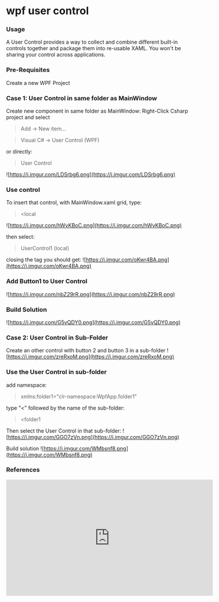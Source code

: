 
# wpf user control


### Usage

A User Control provides a way to collect and combine different built-in controls together and package them into re-usable XAML. 
You won't be sharing your control across applications.

### Pre-Requisites

Create a new WPF Project

### Case 1: User Control in same folder as MainWindow

Create new component in same folder as MainWindow: Right-Click Csharp project and select
>Add -> New item...

>Visual C# -> User Control (WPF)

or directly:
>User Control

![https://i.imgur.com/LDSrbg6.png](https://i.imgur.com/LDSrbg6.png)
                    

### Use control

To insert that control, with MainWindow.xaml grid, type:
><local

![https://i.imgur.com/hWvKBoC.png](https://i.imgur.com/hWvKBoC.png)
                    
then select:
>UserControl1 (local)

closing the tag you should get:
![https://i.imgur.com/oKwr4BA.png](https://i.imgur.com/oKwr4BA.png)
                    

### Add Button1 to User Control

![https://i.imgur.com/nbZ29rR.png](https://i.imgur.com/nbZ29rR.png)
                    

### Build Solution

![https://i.imgur.com/G5vQDY0.png](https://i.imgur.com/G5vQDY0.png)
                    

### Case 2: User Control in Sub-Folder

Create an other control with button 2 and button 3 in a sub-folder
![https://i.imgur.com/zreRxoM.png](https://i.imgur.com/zreRxoM.png)
                    

### Use the User Control in sub-folder

add namespace:
>xmlns:folder1="clr-namespace:WpfApp.folder1"

type "<" followed by the name of the sub-folder:
><folder1

Then select the User Control in that sub-folder:
![https://i.imgur.com/GGO7zVn.png](https://i.imgur.com/GGO7zVn.png)
                    
Build solution
![https://i.imgur.com/WMbsnf8.png](https://i.imgur.com/WMbsnf8.png)
                    

### References

<iframe width="560" height="315" src="https://www.youtube.com/embed/73a1HMO7iro" frameborder="0" allow="autoplay; encrypted-media" allowfullscreen></iframe>
